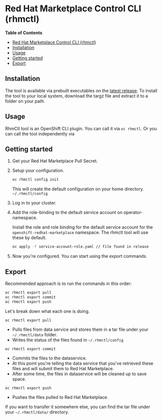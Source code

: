 # Red Hat Marketplace Control CLI (rhmctl)

<!-- markdown-toc start - Don't edit this section. Run M-x markdown-toc-refresh-toc -->

**Table of Contents**

- [Red Hat Marketplace Control CLI (rhmctl)](#red-hat-marketplace-control-cli-rhmctl)
- [Installation](#installation)
- [Usage](#usage)
- [Getting started](#getting-started)
- [Export](#export)

<!-- markdown-toc end -->

## Installation

The tool is available via prebuilt executables on the [latest release](https://github.com/redhat-marketplace/rhmctl/releases/latest).
To install the tool to your local system, download the targz file and
extract it to a folder on your path.

## Usage

RhmCtl tool is an OpenShift CLI plugin. You can call it via `oc rhmctl`. Or you can call
the tool independently via

## Getting started

1. Get your Red Hat Marketplace Pull Secret.

2. Setup your configuration.

   ```sh
   oc rhmctl config init
   ```

   This will create the default configuration on your home directory. `~/.rhmctl/config`

3. Log in to your cluster.

4. Add the role-binding to the default service account on operator-namespace.

   Install the role and role binding for the default service account for the `openshift-redhat-marketplace`
   namespace. The rhmctl tool will use these by default.

   ```sh
   oc apply -f service-account-role.yaml // file found in release
   ```

5. Now you're configured. You can start using the export commands.

## Export

Recommended approach is to run the commands in this order:

```sh
oc rhmctl export pull
oc rhmctl export commit
oc rhmctl export push
```

Let's break down what each one is doing.

`oc rhmctl export pull`

- Pulls files from data service and stores them in a tar file under your `~/.rhmctl/data` folder.
- Writes the status of the files found in `~/.rhmctl/config`

`oc rhmctl export commit`

- Commits the files to the dataservice.
- At this point you're telling the data service that you've retrieved these files and will submit them to Red Hat Marketplace.
- After some time, the files in dataservice will be cleaned up to save space.

`oc rhmctl export push`

- Pushes the files pulled to Red Hat Marketplace.

If you want to transfer it somewhere else, you can find the tar file under your `~/.rhmctl/data/` directory.
